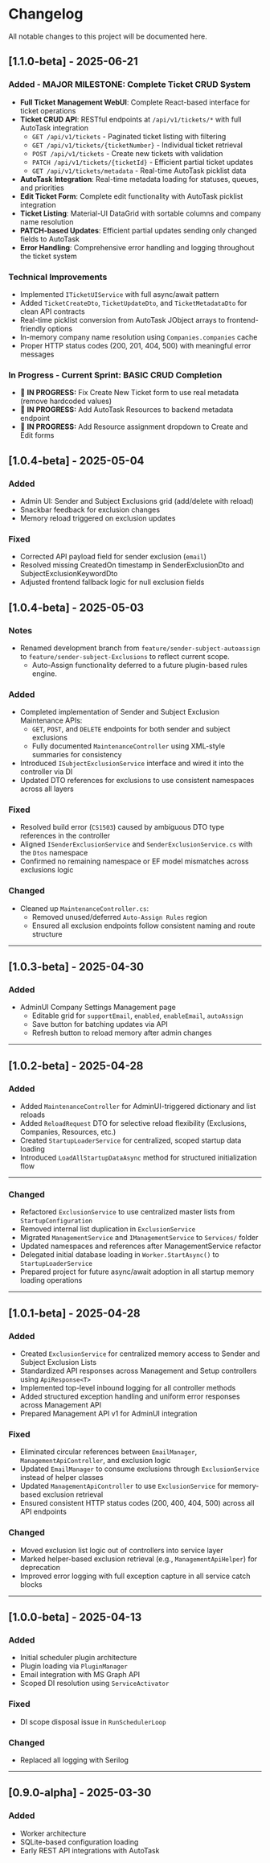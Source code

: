 ﻿# Changelog

All notable changes to this project will be documented here.

## [1.1.0-beta] - 2025-06-21
### Added - MAJOR MILESTONE: Complete Ticket CRUD System
- **Full Ticket Management WebUI**: Complete React-based interface for ticket operations
- **Ticket CRUD API**: RESTful endpoints at `/api/v1/tickets/*` with full AutoTask integration
  - `GET /api/v1/tickets` - Paginated ticket listing with filtering
  - `GET /api/v1/tickets/{ticketNumber}` - Individual ticket retrieval
  - `POST /api/v1/tickets` - Create new tickets with validation
  - `PATCH /api/v1/tickets/{ticketId}` - Efficient partial ticket updates
  - `GET /api/v1/tickets/metadata` - Real-time AutoTask picklist data
- **AutoTask Integration**: Real-time metadata loading for statuses, queues, and priorities
- **Edit Ticket Form**: Complete edit functionality with AutoTask picklist integration
- **Ticket Listing**: Material-UI DataGrid with sortable columns and company name resolution
- **PATCH-based Updates**: Efficient partial updates sending only changed fields to AutoTask
- **Error Handling**: Comprehensive error handling and logging throughout the ticket system

### Technical Improvements
- Implemented `ITicketUIService` with full async/await pattern
- Added `TicketCreateDto`, `TicketUpdateDto`, and `TicketMetadataDto` for clean API contracts
- Real-time picklist conversion from AutoTask JObject arrays to frontend-friendly options
- In-memory company name resolution using `Companies.companies` cache
- Proper HTTP status codes (200, 201, 404, 500) with meaningful error messages

### In Progress - Current Sprint: BASIC CRUD Completion
- 🔄 **IN PROGRESS:** Fix Create New Ticket form to use real metadata (remove hardcoded values)
- 🔄 **IN PROGRESS:** Add AutoTask Resources to backend metadata endpoint
- 🔄 **IN PROGRESS:** Add Resource assignment dropdown to Create and Edit forms
						
## [1.0.4-beta] - 2025-05-04
### Added
- Admin UI: Sender and Subject Exclusions grid (add/delete with reload)
- Snackbar feedback for exclusion changes
- Memory reload triggered on exclusion updates

### Fixed
- Corrected API payload field for sender exclusion (`email`)
- Resolved missing CreatedOn timestamp in SenderExclusionDto and SubjectExclusionKeywordDto
- Adjusted frontend fallback logic for null exclusion fields

## [1.0.4-beta] - 2025-05-03

### Notes
- Renamed development branch from `feature/sender-subject-autoassign` to `feature/sender-subject-Exclusions` to reflect current scope.
  - Auto-Assign functionality deferred to a future plugin-based rules engine.

### Added
- Completed implementation of Sender and Subject Exclusion Maintenance APIs:
  - `GET`, `POST`, and `DELETE` endpoints for both sender and subject exclusions
  - Fully documented `MaintenanceController` using XML-style summaries for consistency
- Introduced `ISubjectExclusionService` interface and wired it into the controller via DI
- Updated DTO references for exclusions to use consistent namespaces across all layers

### Fixed
- Resolved build error (`CS1503`) caused by ambiguous DTO type references in the controller
- Aligned `ISenderExclusionService` and `SenderExclusionService.cs` with the `Dtos` namespace
- Confirmed no remaining namespace or EF model mismatches across exclusions logic

### Changed
- Cleaned up `MaintenanceController.cs`:
  - Removed unused/deferred `Auto-Assign Rules` region
  - Ensured all exclusion endpoints follow consistent naming and route structure

---

## [1.0.3-beta] - 2025-04-30
### Added
- AdminUI Company Settings Management page
  - Editable grid for `supportEmail`, `enabled`, `enableEmail`, `autoAssign`
  - Save button for batching updates via API
  - Refresh button to reload memory after admin changes

---
 
## [1.0.2-beta] - 2025-04-28
### Added
- Added `MaintenanceController` for AdminUI-triggered dictionary and list reloads
- Added `ReloadRequest` DTO for selective reload flexibility (Exclusions, Companies, Resources, etc.)
- Created `StartupLoaderService` for centralized, scoped startup data loading
- Introduced `LoadAllStartupDataAsync` method for structured initialization flow

---

### Changed
- Refactored `ExclusionService` to use centralized master lists from `StartupConfiguration`
- Removed internal list duplication in `ExclusionService`
- Migrated `ManagementService` and `IManagementService` to `Services/` folder
- Updated namespaces and references after ManagementService refactor
- Delegated initial database loading in `Worker.StartAsync()` to `StartupLoaderService`
- Prepared project for future async/await adoption in all startup memory loading operations

---

## [1.0.1-beta] - 2025-04-28
### Added
- Created `ExclusionService` for centralized memory access to Sender and Subject Exclusion Lists
- Standardized API responses across Management and Setup controllers using `ApiResponse<T>`
- Implemented top-level inbound logging for all controller methods
- Added structured exception handling and uniform error responses across Management API
- Prepared Management API v1 for AdminUI integration

### Fixed
- Eliminated circular references between `EmailManager`, `ManagementApiController`, and exclusion logic
- Updated `EmailManager` to consume exclusions through `ExclusionService` instead of helper classes
- Updated `ManagementApiController` to use `ExclusionService` for memory-based exclusion retrieval
- Ensured consistent HTTP status codes (200, 400, 404, 500) across all API endpoints

### Changed
- Moved exclusion list logic out of controllers into service layer
- Marked helper-based exclusion retrieval (e.g., `ManagementApiHelper`) for deprecation
- Improved error logging with full exception capture in all service catch blocks

---

## [1.0.0-beta] - 2025-04-13
### Added
- Initial scheduler plugin architecture
- Plugin loading via `PluginManager`
- Email integration with MS Graph API
- Scoped DI resolution using `ServiceActivator`

### Fixed
- DI scope disposal issue in `RunSchedulerLoop`

### Changed
- Replaced all logging with Serilog

---

## [0.9.0-alpha] - 2025-03-30
### Added
- Worker architecture
- SQLite-based configuration loading
- Early REST API integrations with AutoTask
